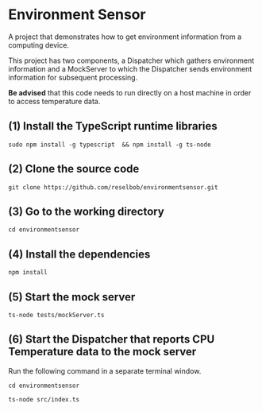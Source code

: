 # Environment Sensor
A project that demonstrates how to get environment information from a computing device.

This project has two components, a Dispatcher which gathers environment information and a MockServer to which the Dispatcher sends environment information for subsequent processing.

**Be advised** that this code needs to run directly on a host machine in order to access temperature data.

## (1) Install the TypeScript runtime libraries

`sudo npm install -g typescript  && npm install -g ts-node`

## (2) Clone the source code

`git clone https://github.com/reselbob/environmentsensor.git`

## (3) Go to the working directory

`cd environmentsensor`

## (4) Install the dependencies

`npm install`

## (5) Start the mock server

`ts-node tests/mockServer.ts`

## (6) Start the Dispatcher that reports CPU Temperature data to the mock server

Run the following command in a separate terminal window.

`cd environmentsensor`

`ts-node src/index.ts`
